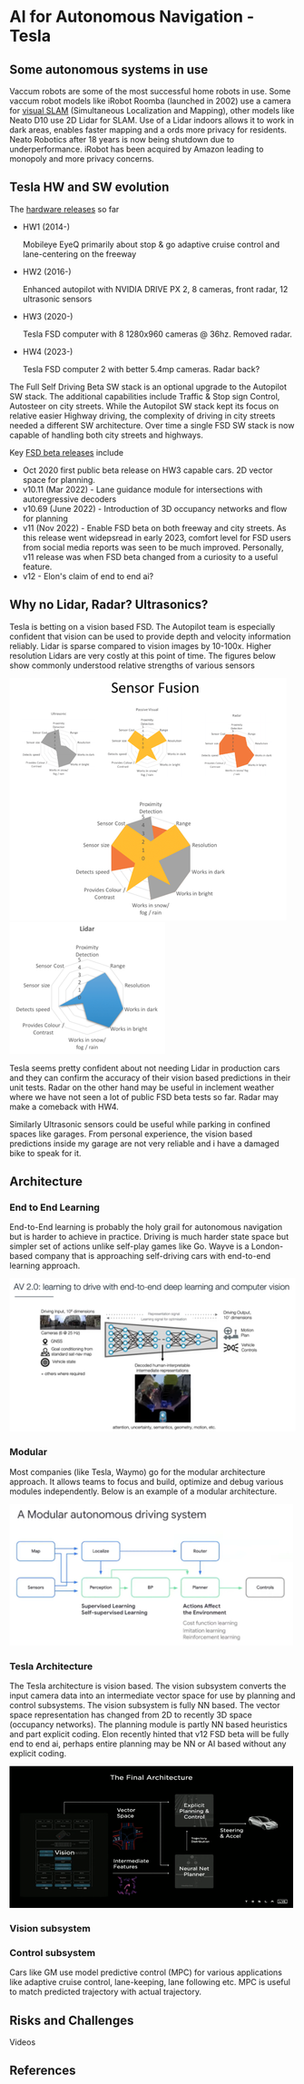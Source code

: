 # AI for Autonomous Navigation - Tesla

## Some autonomous systems in use
Vaccum robots are some of the most successful home robots in use. Some vaccum robot models like iRobot Roomba (launched in 2002) use a camera for [visual SLAM](https://www.technologyreview.com/2015/09/16/247936/the-roomba-now-sees-and-maps-a-home/) (Simultaneous Localization and Mapping), other models like Neato D10 use 2D Lidar for SLAM. Use of a Lidar indoors allows it to work in dark areas, enables faster mapping and a
ords more privacy for residents. Neato Robotics after 18 years is now being shutdown due to underperformance. iRobot has been acquired by Amazon leading to monopoly and more privacy concerns.

## Tesla HW and SW evolution
The [hardware releases](https://en.wikipedia.org/wiki/Tesla_Autopilot#Hardware) so far
* HW1 (2014-)

   Mobileye EyeQ primarily about stop & go adaptive cruise control and lane-centering on the freeway
* HW2 (2016-)

   Enhanced autopilot with NVIDIA DRIVE PX 2, 8 cameras, front radar, 12 ultrasonic sensors
* HW3 (2020-)

   Tesla FSD computer with 8 1280x960 cameras @ 36hz. Removed radar.
* HW4 (2023-)

   Tesla FSD computer 2 with better 5.4mp cameras. Radar back?

The Full Self Driving Beta SW stack is an optional upgrade to the Autopilot SW stack. The additional capabilities include Traffic & Stop sign Control, Autosteer on city streets. While the Autopilot SW stack kept its focus on relative easier Highway driving, the complexity of driving in city streets needed a different SW architecture. Over time a single FSD SW stack is now capable of handling both city streets and highways.

Key [FSD beta releases](https://www.notateslaapp.com/fsd-beta/) include
* Oct 2020 first public beta release on HW3 capable cars. 2D vector space for planning.
* v10.11 (Mar 2022) - Lane guidance module for intersections with autoregressive decoders 
* v10.69 (June 2022) - Introduction of 3D occupancy networks and flow for planning
* v11 (Nov 2022) - Enable FSD beta on both freeway and city streets. As this release went widepsread in early 2023, comfort level for FSD users from social media reports was seen to be much improved. Personally, v11 release was when FSD beta changed from a curiosity to a useful feature.
* v12 - Elon's claim of end to end ai?


## Why no Lidar, Radar? Ultrasonics?
Tesla is betting on a vision based FSD. The Autopilot team is especially confident that vision can be used to provide depth and velocity information reliably.
Lidar is sparse compared to vision images by 10-100x. Higher resolution Lidars are very costly at this point of time.
The figures below show commonly understood relative strengths of various sensors

![alt text](https://github.com/harishbalasub/harishbalasub.github.io/blob/master/docs/assets/img/Tesla-sensor1.png)
![alt text](https://github.com/harishbalasub/harishbalasub.github.io/blob/master/docs/assets/img/Tesla-sensor2.png)

Tesla seems pretty confident about not needing Lidar in production cars and they can confirm the accuracy of their vision based predictions in their unit tests. Radar on the other hand may be useful in inclement weather where we have not seen a lot of public FSD beta tests so far. Radar may make a comeback with HW4.

Similarly Ultrasonic sensors could be useful while parking in confined spaces like garages. From personal experience, the vision based predictions inside my garage are not very reliable and i have a damaged bike to speak for it.


## Architecture
### End to End Learning
End-to-End learning is probably the holy grail for autonomous navigation but is harder to achieve in practice. Driving is much harder state space but simpler set of actions unlike self-play games like Go. Wayve is a London-based company that is approaching self-driving cars with end-to-end learning approach.

![alt text](https://github.com/harishbalasub/harishbalasub.github.io/blob/master/docs/assets/img/Tesla-e2e-learning.png)
### Modular
Most companies (like Tesla, Waymo) go for the modular architecture approach. It allows teams to focus and build, optimize and debug various modules independently. Below is an example of a modular architecture.

<img src="https://github.com/harishbalasub/harishbalasub.github.io/blob/master/docs/assets/img/Tesla-modular.png" width="500" height="250">

### Tesla Architecture
The Tesla architecture is vision based. The vision subsystem converts the input camera data into an intermediate vector space for use by planning and control subsystems.
The vision subsystem is fully NN based. The vector space representation has changed from 2D to recently 3D space (occupancy networks). The planning module is partly NN based heuristics and part explicit coding. Elon recently hinted that v12 FSD beta will be fully end to end ai, perhaps entire planning may be NN or AI based without any explicit coding.



<img src="https://github.com/harishbalasub/harishbalasub.github.io/blob/master/docs/assets/img/Tesla-fsd-arch.png" width="500" height="250">

### Vision subsystem

### Control subsystem
Cars like GM use model predictive control (MPC) for various applications like adaptive cruise control, lane-keeping, lane following etc. MPC is useful to match predicted trajectory with actual trajectory.

## Risks and Challenges
Videos

## References
